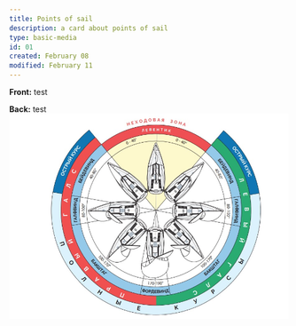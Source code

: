 ```yaml
---
title: Points of sail
description: a card about points of sail
type: basic-media
id: 01
created: February 08
modified: February 11
---
```


**Front:**
test

**Back:**
test
![](points-of-sail.jpg)